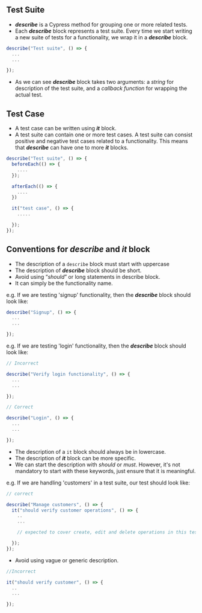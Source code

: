 ## Test Suite

- **_describe_** is a Cypress method for grouping one or more related tests.
- Each **_describe_** block represents a test suite. Every time we start writing
  a new suite of tests for a functionality, we wrap it in a **_describe_**
  block.

```javascript
describe("Test suite", () => {
  ...
  ...

});
```

- As we can see **_describe_** block takes two arguments: a _string_ for
  description of the test suite, and a _callback function_ for wrapping the
  actual test.

## Test Case

- A test case can be written using **_it_** block.
- A test suite can contain one or more test cases. A test suite can consist
  positive and negative test cases related to a functionality. This means that
  **_describe_** can have one to more **_it_** blocks.

```javascript
describe("Test suite", () => {
  beforeEach(() => {
    ....
  });

  afterEach(() => {
    ....
  })

  it("test case", () => {
    .....

  });
});
```

## Conventions for _describe_ and _it_ block

- The description of a `describe` block must start with uppercase
- The description of **_describe_** block should be short.
- Avoid using “_should_” or long statements in describe block.
- It can simply be the functionality name.

e.g. If we are testing 'signup' functionality, then the **_describe_** block
should look like:

```javascript
describe("Signup", () => {
  ...
  ...

});
```

e.g. If we are testing 'login' functionality, then the **_describe_** block
should look like:

```javascript
// Incorrect

describe("Verify login functionality", () => {
  ...
  ...

});

// Correct

describe("Login", () => {
  ...
  ...

});
```

- The description of a `it` block should always be in lowercase.
- The description of **_it_** block can be more specific.
- We can start the description with _should_ or _must_. However, it's not
  mandatory to start with these keywords, just ensure that it is meaningful.

e.g. If we are handling 'customers' in a test suite, our test should look like:

```javascript
// correct

describe("Manage customers", () => {
  it("should verify customer operations", () => {
    ..
    ...

    // expected to cover create, edit and delete operations in this test case.

  });
});
```

- Avoid using vague or generic description.

```javascript
//Incorrect

it("should verify customer", () => {
  ..
  ...

});
```
